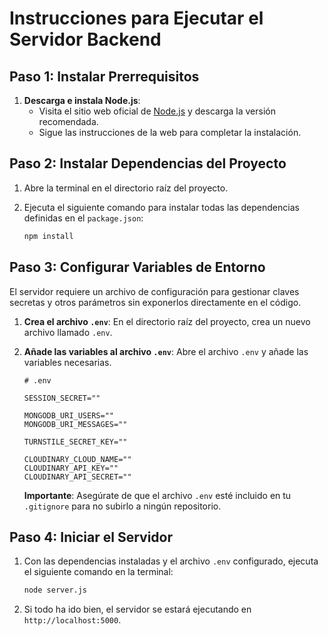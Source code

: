 # Instrucciones para Ejecutar el Servidor Backend

## Paso 1: Instalar Prerrequisitos

1.  **Descarga e instala Node.js**:
    * Visita el sitio web oficial de [Node.js](https://nodejs.org/es/download) y descarga la versión recomendada.
    * Sigue las instrucciones de la web para completar la instalación.

## Paso 2: Instalar Dependencias del Proyecto

1.  Abre la terminal en el directorio raíz del proyecto.

2.  Ejecuta el siguiente comando para instalar todas las dependencias definidas en el `package.json`:
    ```bash
    npm install
    ```

## Paso 3: Configurar Variables de Entorno

El servidor requiere un archivo de configuración para gestionar claves secretas y otros parámetros sin exponerlos directamente en el código.

1.  **Crea el archivo `.env`**: En el directorio raíz del proyecto, crea un nuevo archivo llamado `.env`.

2.  **Añade las variables al archivo `.env`**: Abre el archivo `.env` y añade las variables necesarias. 

    ```env
    # .env

    SESSION_SECRET=""

    MONGODB_URI_USERS=""
    MONGODB_URI_MESSAGES=""

    TURNSTILE_SECRET_KEY=""

    CLOUDINARY_CLOUD_NAME=""
    CLOUDINARY_API_KEY=""
    CLOUDINARY_API_SECRET=""
    ```
    **Importante**: Asegúrate de que el archivo `.env` esté incluido en tu `.gitignore` para no subirlo a ningún repositorio.

## Paso 4: Iniciar el Servidor

1.  Con las dependencias instaladas y el archivo `.env` configurado, ejecuta el siguiente comando en la terminal:
    ```bash
    node server.js
    ```

2.  Si todo ha ido bien, el servidor se estará ejecutando en `http://localhost:5000`.

